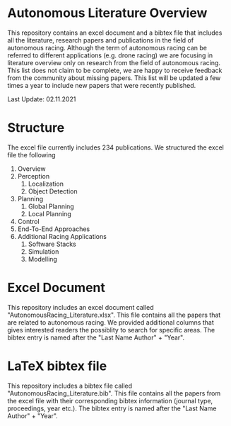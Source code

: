 # Autonomous Literature Overview

This repository contains an excel document and a bibtex file that includes all the literature, research papers and publications in the field of autonomous racing. Although the term of autonomous racing can be referred to different applications (e.g. drone racing) we are focusing in literature overview only on research from the field of autonomous racing. This list does not claim to be complete, we are happy to receive feedback from the community about missing papers. This list will be updated a few times a year to include new papers that were recently published.

Last Update: 02.11.2021

# Structure
The excel file currently includes 234 publications. We structured the excel file the following

1. Overview
2. Perception
   1. Localization
   2. Object Detection
3. Planning
   1. Global Planning
   2. Local Planning
4. Control
5. End-To-End Approaches
6. Additional Racing Applications
   1. Software Stacks
   2. Simulation
   3. Modelling

# Excel Document
This repository includes an excel document called "AutonomousRacing_Literature.xlsx". This file contains all the papers that are related to autonomous racing. We provided additional columns that gives interested readers the possiblity to search for specific areas. 
The bibtex entry is named after the "Last Name Author" + "Year".

# LaTeX bibtex file
This repository includes a bibtex file called "AutonomousRacing_Literature.bib". This file contains all the papers from the excel file with their corresponding bibtex information (journal type, proceedings, year etc.).
The bibtex entry is named after the "Last Name Author" + "Year".
